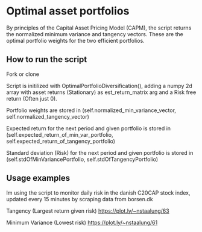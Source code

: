 # Optimal asset portfolios

By principles of the Capital Asset Pricing Model (CAPM), the script returns the normalized minimum variance and tangency vectors. These are the optimal portfolio weights for the two efficient portfolios.

## How to run the script

Fork or clone

Script is initilized with OptimalPortfolioDiversification(), adding a numpy 2d array with asset returns (Stationary) as est_return_matrix arg and a Risk free return (Often just 0).

Portfolio weights are stored in (self.normalized_min_variance_vector, self.normalized_tangency_vector)

Expected return for the next period and given portfolio is stored in (self.expected_return_of_min_var_portfolio, self.expected_return_of_tangency_portfolio)

Standard deviation (Risk) for the next period and given portfolio is stored in (self.stdOfMinVariancePortfolio, self.stdOfTangencyPortfolio)


## Usage examples

Im using the script to monitor daily risk in the danish C20CAP stock index, updated every 15 minutes by scraping data from borsen.dk


Tangency (Largest return given risk)
https://plot.ly/~nstaalung/63

Minimum Variance (Lowest risk)
https://plot.ly/~nstaalung/61